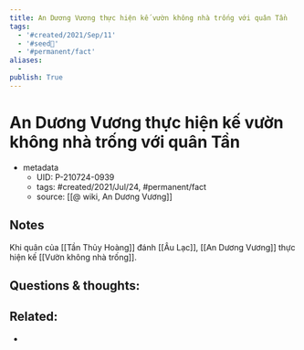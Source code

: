 ```yaml
---
title: An Dương Vương thực hiện kế vườn không nhà trống với quân Tần
tags:
  - '#created/2021/Sep/11'
  - '#seed🥜'
  - '#permanent/fact'
aliases:
  - 
publish: True
---
```

# An Dương Vương thực hiện kế vườn không nhà trống với quân Tần

- metadata
	- UID: P-210724-0939
	- tags: #created/2021/Jul/24, #permanent/fact 
	- source: [[@ wiki, An Dương Vương]]

## Notes
Khi quân của [[Tần Thủy Hoàng]] đánh [[Âu Lạc]], [[An Dương Vương]] thực hiện kế [[Vườn không nhà trống]].

## Questions & thoughts:

## Related:
- 